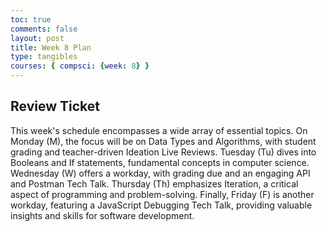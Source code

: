 ```yaml
---
toc: true
comments: false
layout: post
title: Week 8 Plan
type: tangibles
courses: { compsci: {week: 8} }
---
```


## Review Ticket

This week's schedule encompasses a wide array of essential topics. On Monday (M), the focus will be on Data Types and Algorithms, with student grading and teacher-driven Ideation Live Reviews. Tuesday (Tu) dives into Booleans and If statements, fundamental concepts in computer science. Wednesday (W) offers a workday, with grading due and an engaging API and Postman Tech Talk. Thursday (Th) emphasizes Iteration, a critical aspect of programming and problem-solving. Finally, Friday (F) is another workday, featuring a JavaScript Debugging Tech Talk, providing valuable insights and skills for software development.

